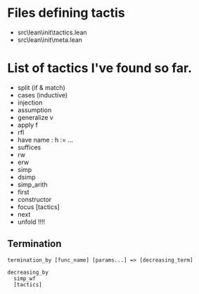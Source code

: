 # Files defining tactis

* src\lean\init\tactics.lean
* src\lean\init\meta.lean

# List of tactics I've found so far.

* split (if & match)
* cases (inductive)
* injection 
* assumption
* generalize v
* apply f
* rfl
* have name : h := ...
* suffices
* rw
* erw
* simp
* dsimp
* simp_arith
* first
* constructor
* focus [tactics]
* next
* unfold !!!!

## Termination
```
termination_by [func_name] [params...] => [decreasing_term]
```

```
decreasing_by
  simp_wf
  [tactics]
```
